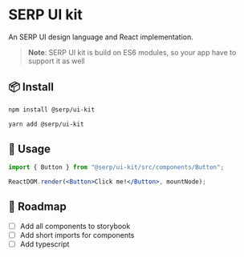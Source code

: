 # SERP UI kit

An SERP UI design language and React implementation.

> **Note**: SERP UI kit is build on ES6 modules, so your app have to support it as well

## 📦 Install

```bash
npm install @serp/ui-kit
```

```bash
yarn add @serp/ui-kit
```

## 🔨 Usage

```jsx
import { Button } from "@serp/ui-kit/src/components/Button";

ReactDOM.render(<Button>Click me!</Button>, mountNode);
```

## 🚗 Roadmap

- [ ] Add all components to storybook
- [ ] Add short imports for components
- [ ] Add typescript
